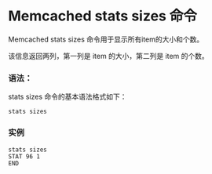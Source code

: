 # Memcached stats sizes 命令

Memcached stats sizes 命令用于显示所有item的大小和个数。

该信息返回两列，第一列是 item 的大小，第二列是 item 的个数。

### 语法：

stats sizes 命令的基本语法格式如下：

```
stats sizes

```

### 实例

```
stats sizes
STAT 96 1
END

```

